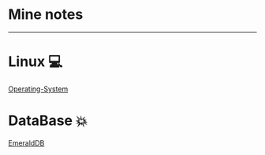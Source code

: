 # Mine notes

------

# Linux 💻

[Operating-System](https://github.com/cycmay/notes/blob/master/Linux/Operating-System.md)

# DataBase 💥

[EmeraldDB](https://github.com/cycmay/notes/blob/master/DataBase/emeraldDB-implements.md)

